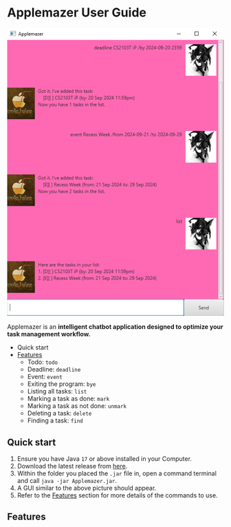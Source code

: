 # Applemazer User Guide

<p align="center">
   <img src="/docs/Ui.png">
</p>

Applemazer is an **intelligent chatbot application designed to optimize your task management workflow.**
* Quick start
* [Features](#features)
  * Todo: `todo`
  * Deadline: `deadline`
  * Event: `event`
  * Exiting the program: `bye`
  * Listing all tasks: `list`
  * Marking a task as done: `mark`
  * Marking a task as not done: `unmark`
  * Deleting a task: `delete`
  * Finding a task: `find`

## Quick start
1. Ensure you have Java `17` or above installed in your Computer.
2. Download the latest release from [here](https://github.com/kaajinn/ip/releases).
3. Within the folder you placed the `.jar` file in, open a command terminal and call `java -jar Applemazer.jar`.
4. A GUI similar to the above picture should appear.
5. Refer to the [Features](#features) section for more details of the commands to use.

## Features
